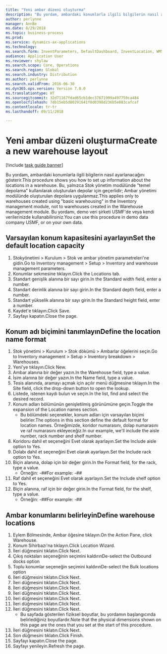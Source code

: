 ```yaml
--- 
title: "Yeni ambar düzeni oluşturma"
description: "Bu yordam, ambardaki konumlarla ilgili bilgilerin nasıl ayarlanacağını gösterir."
author: perlynne
manager: AnnBe
ms.date: 8/29/2018
ms.topic: business-process
ms.prod: 
ms.service: dynamics-ax-applications
ms.technology: 
ms.search.form: InventParameters, DefaultDashboard, InventLocation, WMSLocationWizard
audience: Application User
ms.reviewer: shylaw
ms.search.scope: Core, Operations
ms.search.region: Global
ms.search.industry: Distribution
ms.author: perlynne
ms.search.validFrom: 2016-06-30
ms.dyn365.ops.version: Version 7.0.0
ms.translationtype: HT
ms.sourcegitcommit: 32d71167fdad65cb1dec37671999a497759ca484
ms.openlocfilehash: 7db15eb5d80291641f0d0398d236b5e883cafcaf
ms.contentlocale: tr-tr
ms.lasthandoff: 09/11/2018

---
```

# <a name="create-a-new-warehouse-layout"></a><span data-ttu-id="ad391-103">Yeni ambar düzeni oluşturma</span><span class="sxs-lookup"><span data-stu-id="ad391-103">Create a new warehouse layout</span></span>

[!include [task guide banner](../../includes/task-guide-banner.md)]

<span data-ttu-id="ad391-104">Bu yordam, ambardaki konumlarla ilgili bilgilerin nasıl ayarlanacağını gösterir.</span><span class="sxs-lookup"><span data-stu-id="ad391-104">This procedure shows you how to set up information about the locations in a warehouse.</span></span> <span data-ttu-id="ad391-105">Bu, yalnızca Stok yönetim modülünde "temel depolama" kullanılarak oluşturulan depolar için geçerlidir; Ambar yönetimi modülünde oluşturulan depolara uygulanmaz.</span><span class="sxs-lookup"><span data-stu-id="ad391-105">This applies only to warehouses created using "basic warehousing" in the Inventory management module, not to warehouses created in the Warehouse management module.</span></span> <span data-ttu-id="ad391-106">Bu yordamı, demo veri şirketi USMF'de veya kendi verilerinizde kullanabilirsiniz.</span><span class="sxs-lookup"><span data-stu-id="ad391-106">You can use this procedure in demo data company USMF, or on your own data.</span></span>


## <a name="set-the-default-location-capacity"></a><span data-ttu-id="ad391-107">Varsayılan konum kapasitesini ayarlayın</span><span class="sxs-lookup"><span data-stu-id="ad391-107">Set the default location capacity</span></span>
1. <span data-ttu-id="ad391-108">Stokyönetimi > Kurulum > Stok ve ambar yönetim parametreleri'ne gidin.</span><span class="sxs-lookup"><span data-stu-id="ad391-108">Go to Inventory management > Setup > Inventory and warehouse management parameters.</span></span>
2. <span data-ttu-id="ad391-109">Konumlar sekmesine tıklayın.</span><span class="sxs-lookup"><span data-stu-id="ad391-109">Click the Locations tab.</span></span>
3. <span data-ttu-id="ad391-110">Standart genişlik alanına bir sayı girin.</span><span class="sxs-lookup"><span data-stu-id="ad391-110">In the Standard width field, enter a number.</span></span>
4. <span data-ttu-id="ad391-111">Standart derinlik alanına bir sayı girin.</span><span class="sxs-lookup"><span data-stu-id="ad391-111">In the Standard depth field, enter a number.</span></span>
5. <span data-ttu-id="ad391-112">Standart yükselik alanına bir sayı girin.</span><span class="sxs-lookup"><span data-stu-id="ad391-112">In the Standard height field, enter a number.</span></span>
6. <span data-ttu-id="ad391-113">Kaydet'e tıklayın.</span><span class="sxs-lookup"><span data-stu-id="ad391-113">Click Save.</span></span>
7. <span data-ttu-id="ad391-114">Sayfayı kapatın.</span><span class="sxs-lookup"><span data-stu-id="ad391-114">Close the page.</span></span>

## <a name="define-the-location-name-format"></a><span data-ttu-id="ad391-115">Konum adı biçimini tanımlayın</span><span class="sxs-lookup"><span data-stu-id="ad391-115">Define the location name format</span></span>
1. <span data-ttu-id="ad391-116">Stok yönetimi > Kurulum > Stok dökümü > Ambarlar öğelerini seçin.</span><span class="sxs-lookup"><span data-stu-id="ad391-116">Go to Inventory management > Setup > Inventory breakdown > Warehouses.</span></span>
2. <span data-ttu-id="ad391-117">Yeni'ye tıklayın.</span><span class="sxs-lookup"><span data-stu-id="ad391-117">Click New.</span></span>
3. <span data-ttu-id="ad391-118">Ambar alanına bir değer yazın.</span><span class="sxs-lookup"><span data-stu-id="ad391-118">In the Warehouse field, type a value.</span></span>
4. <span data-ttu-id="ad391-119">İsim alanına bir değer yazın.</span><span class="sxs-lookup"><span data-stu-id="ad391-119">In the Name field, type a value.</span></span>
5. <span data-ttu-id="ad391-120">Tesis alanında, aramayı açmak için açılır menü düğmesine tıklayın.</span><span class="sxs-lookup"><span data-stu-id="ad391-120">In the Site field, click the drop-down button to open the lookup.</span></span>
6. <span data-ttu-id="ad391-121">Listede, istenen kaydı bulun ve seçin.</span><span class="sxs-lookup"><span data-stu-id="ad391-121">In the list, find and select the desired record.</span></span>
7. <span data-ttu-id="ad391-122">Konum adları bölümünün genişletilmiş görünümüne geçin.</span><span class="sxs-lookup"><span data-stu-id="ad391-122">Toggle the expansion of the Location names section.</span></span>
    * <span data-ttu-id="ad391-123">Bu bölümdeki seçenekler, konum adları için varsayılan biçimi belirler.</span><span class="sxs-lookup"><span data-stu-id="ad391-123">The options in this section define the default format for location names.</span></span> <span data-ttu-id="ad391-124">Örneğimizde, koridor numarasını, dolap numarasını ve raf numarasını ekleyeceğiz.</span><span class="sxs-lookup"><span data-stu-id="ad391-124">In our example, we'll include the aisle number, rack number and shelf number.</span></span>  
8. <span data-ttu-id="ad391-125">Koridoru dahil et seçeneğini Evet olarak ayarlayın.</span><span class="sxs-lookup"><span data-stu-id="ad391-125">Set the Include aisle option to Yes.</span></span>
9. <span data-ttu-id="ad391-126">Dolabı dahil et seçeneğini Evet olarak ayarlayın.</span><span class="sxs-lookup"><span data-stu-id="ad391-126">Set the Include rack option to Yes.</span></span> 
10. <span data-ttu-id="ad391-127">Biçin alanına, dolap için bir değer girin.</span><span class="sxs-lookup"><span data-stu-id="ad391-127">In the Format field, for the rack, type a value.</span></span>
    * <span data-ttu-id="ad391-128">Örneğin: -##</span><span class="sxs-lookup"><span data-stu-id="ad391-128">For example: -##</span></span>  
11. <span data-ttu-id="ad391-129">Raf dahil et seçeneğini Evet olarak ayarlayın.</span><span class="sxs-lookup"><span data-stu-id="ad391-129">Set the Include shelf option to Yes.</span></span>
12. <span data-ttu-id="ad391-130">Biçin alanına, raf için bir değer girin.</span><span class="sxs-lookup"><span data-stu-id="ad391-130">In the Format field, for the shelf, type a value.</span></span>
    * <span data-ttu-id="ad391-131">Örneğin: -##</span><span class="sxs-lookup"><span data-stu-id="ad391-131">For example: -##</span></span>  

## <a name="define-warehouse-locations"></a><span data-ttu-id="ad391-132">Ambar konumlarını belirleyin</span><span class="sxs-lookup"><span data-stu-id="ad391-132">Define warehouse locations</span></span>
1. <span data-ttu-id="ad391-133">Eylem Bölmesinde, Ambar öğesine tıklayın.</span><span class="sxs-lookup"><span data-stu-id="ad391-133">On the Action Pane, click Warehouse.</span></span>
2. <span data-ttu-id="ad391-134">Konum Sihirbazı'na tıklayın.</span><span class="sxs-lookup"><span data-stu-id="ad391-134">Click Location Wizard.</span></span>
3. <span data-ttu-id="ad391-135">İleri düğmesini tıklatın.</span><span class="sxs-lookup"><span data-stu-id="ad391-135">Click Next.</span></span>
4. <span data-ttu-id="ad391-136">Çıkış noktaları seçeneğinin seçimini kaldırın</span><span class="sxs-lookup"><span data-stu-id="ad391-136">De-select the Outbound docks option</span></span>
5. <span data-ttu-id="ad391-137">Toplu konumlar seçeneğin seçimini kaldırın</span><span class="sxs-lookup"><span data-stu-id="ad391-137">De-select the Bulk locations option</span></span>
6. <span data-ttu-id="ad391-138">İleri düğmesini tıklatın.</span><span class="sxs-lookup"><span data-stu-id="ad391-138">Click Next.</span></span>
7. <span data-ttu-id="ad391-139">İleri düğmesini tıklatın.</span><span class="sxs-lookup"><span data-stu-id="ad391-139">Click Next.</span></span>
8. <span data-ttu-id="ad391-140">İleri düğmesini tıklatın.</span><span class="sxs-lookup"><span data-stu-id="ad391-140">Click Next.</span></span>
9. <span data-ttu-id="ad391-141">İleri düğmesini tıklatın.</span><span class="sxs-lookup"><span data-stu-id="ad391-141">Click Next.</span></span>
10. <span data-ttu-id="ad391-142">İleri düğmesini tıklatın.</span><span class="sxs-lookup"><span data-stu-id="ad391-142">Click Next.</span></span>
11. <span data-ttu-id="ad391-143">İleri düğmesini tıklatın.</span><span class="sxs-lookup"><span data-stu-id="ad391-143">Click Next.</span></span>
12. <span data-ttu-id="ad391-144">İleri düğmesini tıklatın.</span><span class="sxs-lookup"><span data-stu-id="ad391-144">Click Next.</span></span>
    * <span data-ttu-id="ad391-145">Bu sayfada gösterilen fiziksel boyutlar, bu yordamın başlangıcında belirlediğiniz boyutlardır.</span><span class="sxs-lookup"><span data-stu-id="ad391-145">Note that the physical dimensions shown on this page are the ones that you set at the start of this procedure.</span></span>  
13. <span data-ttu-id="ad391-146">İleri düğmesini tıklatın.</span><span class="sxs-lookup"><span data-stu-id="ad391-146">Click Next.</span></span>
14. <span data-ttu-id="ad391-147">Son düğmesini tıklatın.</span><span class="sxs-lookup"><span data-stu-id="ad391-147">Click Finish.</span></span>
15. <span data-ttu-id="ad391-148">Sayfayı kapatın.</span><span class="sxs-lookup"><span data-stu-id="ad391-148">Close the page.</span></span>
16. <span data-ttu-id="ad391-149">Sayfayı yenileyin.</span><span class="sxs-lookup"><span data-stu-id="ad391-149">Refresh the page.</span></span>


